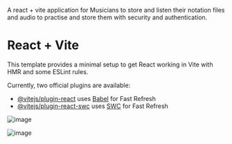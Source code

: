 A react + vite application for Musicians to store and listen their notation files and audio to practise and store them with security and authentication. 

# React + Vite

This template provides a minimal setup to get React working in Vite with HMR and some ESLint rules.

Currently, two official plugins are available:

- [@vitejs/plugin-react](https://github.com/vitejs/vite-plugin-react/blob/main/packages/plugin-react/README.md) uses [Babel](https://babeljs.io/) for Fast Refresh
- [@vitejs/plugin-react-swc](https://github.com/vitejs/vite-plugin-react-swc) uses [SWC](https://swc.rs/) for Fast Refresh

![image](https://github.com/harinee05/Notate/assets/68609457/60b1da1b-3d98-4eea-aed6-b105ea318a1c)

![image](https://github.com/harinee05/Notate/assets/68609457/7b8ccd6e-f97e-4f60-94f9-5094d6ed77b1)

